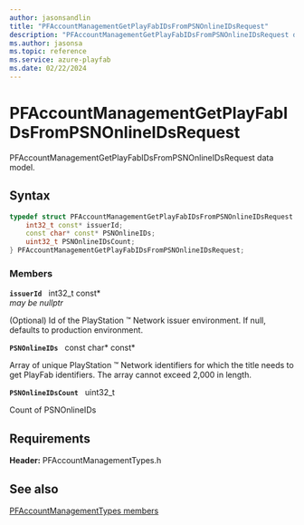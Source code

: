 ```yaml
---
author: jasonsandlin
title: "PFAccountManagementGetPlayFabIDsFromPSNOnlineIDsRequest"
description: "PFAccountManagementGetPlayFabIDsFromPSNOnlineIDsRequest data model."
ms.author: jasonsa
ms.topic: reference
ms.service: azure-playfab
ms.date: 02/22/2024
---
```


# PFAccountManagementGetPlayFabIDsFromPSNOnlineIDsRequest  

PFAccountManagementGetPlayFabIDsFromPSNOnlineIDsRequest data model.  

## Syntax  
  
```cpp
typedef struct PFAccountManagementGetPlayFabIDsFromPSNOnlineIDsRequest {  
    int32_t const* issuerId;  
    const char* const* PSNOnlineIDs;  
    uint32_t PSNOnlineIDsCount;  
} PFAccountManagementGetPlayFabIDsFromPSNOnlineIDsRequest;  
```
  
### Members  
  
**`issuerId`** &nbsp; int32_t const*  
*may be nullptr*  
  
(Optional) Id of the PlayStation :tm: Network issuer environment. If null, defaults to production environment.
  
**`PSNOnlineIDs`** &nbsp; const char* const*  
  
Array of unique PlayStation :tm: Network identifiers for which the title needs to get PlayFab identifiers. The array cannot exceed 2,000 in length.
  
**`PSNOnlineIDsCount`** &nbsp; uint32_t  
  
Count of PSNOnlineIDs
  
  
## Requirements  
  
**Header:** PFAccountManagementTypes.h
  
## See also  
[PFAccountManagementTypes members](../pfaccountmanagementtypes_members.md)  

  
  
